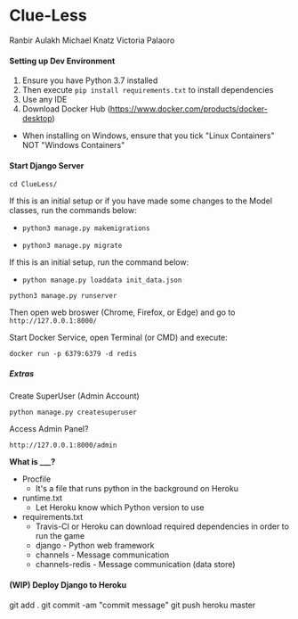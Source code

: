 # Clue-Less

Ranbir Aulakh
Michael Knatz 
Victoria Palaoro 

#### Setting up Dev Environment
1. Ensure you have Python 3.7 installed
2. Then execute `pip install requirements.txt` to install dependencies
3. Use any IDE
4. Download Docker Hub (https://www.docker.com/products/docker-desktop)

- When installing on Windows, ensure that you tick "Linux Containers" NOT "Windows Containers"

#### Start Django Server
`cd ClueLess/`

If this is an initial setup or if you have made some changes to the Model classes, run the commands below:

- `python3 manage.py makemigrations`

- `python3 manage.py migrate`

If this is an initial setup, run the command below:

- `python manage.py loaddata init_data.json`

`python3 manage.py runserver`

Then open web broswer (Chrome, Firefox, or Edge) and go to `http://127.0.0.1:8000/`

Start Docker Service, open Terminal (or CMD) and execute:

`docker run -p 6379:6379 -d redis`

##### Extras

Create SuperUser (Admin Account)

`python manage.py createsuperuser`

Access Admin Panel?

`http://127.0.0.1:8000/admin`

**What is ___?**
- Procfile
    - It's a file that runs python in the background on Heroku
- runtime.txt
    - Let Heroku know which Python version to use
- requirements.txt
    - Travis-CI or Heroku can download required dependencies in order to run the game
    - django - Python web framework
    - channels - Message communication
    - channels-redis - Message communication (data store)


#### (WIP) Deploy Django to Heroku
git add .
git commit -am "commit message"
git push heroku master

